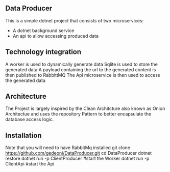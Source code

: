 ## Data Producer
This is a simple dotnet project that consists of two microservices: 
- A dotnet background service
- An api to allow accessing produced data


## Technology integration
A worker is used to dynamically generate data
Sqlite is used to store the generated data
A payload containing the url to the generated content is then published to RabbittMQ
The Api microservice is then used to access the generated data

## Architecture
The Project is largely inspired by the Clean Architcture also known as Onion Architectue and uses the repository Pattern to better encapsulate the database access logic.

## Installation
Note that you will need to have RabbitMq installed
git clone https://github.com/gedeoni/DataProducer.git
cd DataProducer
dotnet restore
dotnet run -p ClientProducer #start the Worker
dotnet run -p ClientApi #start the Api

